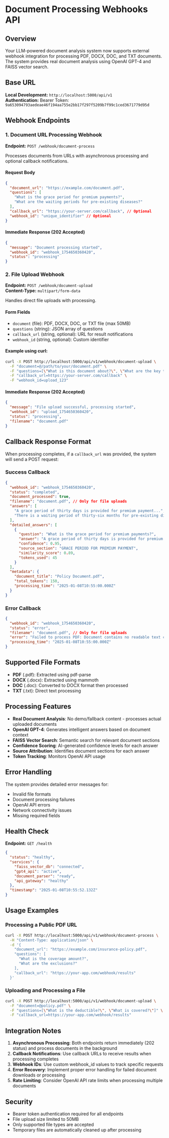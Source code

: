 # Document Processing Webhooks API

## Overview

Your LLM-powered document analysis system now supports external webhook integration for processing PDF, DOCX, DOC, and TXT documents. The system provides real document analysis using OpenAI GPT-4 and FAISS vector search.

## Base URL

**Local Development:** `http://localhost:5000/api/v1`  
**Authentication:** Bearer Token: `9a653094793aedeae46f194aa755e2bb17f297f5209b7f99c1ced3671779d95d`

## Webhook Endpoints

### 1. Document URL Processing Webhook

**Endpoint:** `POST /webhook/document-process`

Processes documents from URLs with asynchronous processing and optional callback notifications.

#### Request Body
```json
{
  "document_url": "https://example.com/document.pdf",
  "questions": [
    "What is the grace period for premium payments?",
    "What are the waiting periods for pre-existing diseases?"
  ],
  "callback_url": "https://your-server.com/callback", // Optional
  "webhook_id": "unique_identifier" // Optional
}
```

#### Immediate Response (202 Accepted)
```json
{
  "message": "Document processing started",
  "webhook_id": "webhook_1754650360420",
  "status": "processing"
}
```

### 2. File Upload Webhook

**Endpoint:** `POST /webhook/document-upload`  
**Content-Type:** `multipart/form-data`

Handles direct file uploads with processing.

#### Form Fields
- `document` (file): PDF, DOCX, DOC, or TXT file (max 50MB)
- `questions` (string): JSON array of questions
- `callback_url` (string, optional): URL for result notifications
- `webhook_id` (string, optional): Custom identifier

#### Example using curl:
```bash
curl -X POST http://localhost:5000/api/v1/webhook/document-upload \
  -F "document=@/path/to/your/document.pdf" \
  -F "questions=[\"What is this document about?\", \"What are the key terms?\"]" \
  -F "callback_url=https://your-server.com/callback" \
  -F "webhook_id=upload_123"
```

#### Immediate Response (202 Accepted)
```json
{
  "message": "File upload successful, processing started",
  "webhook_id": "upload_1754650360420",
  "status": "processing",
  "filename": "document.pdf"
}
```

## Callback Response Format

When processing completes, if a `callback_url` was provided, the system will send a POST request:

### Success Callback
```json
{
  "webhook_id": "webhook_1754650360420",
  "status": "completed",
  "document_processed": true,
  "filename": "document.pdf", // Only for file uploads
  "answers": [
    "A grace period of thirty days is provided for premium payment...",
    "There is a waiting period of thirty-six months for pre-existing diseases..."
  ],
  "detailed_answers": [
    {
      "question": "What is the grace period for premium payments?",
      "answer": "A grace period of thirty days is provided for premium payment...",
      "confidence": 0.95,
      "source_section": "GRACE PERIOD FOR PREMIUM PAYMENT",
      "similarity_score": 0.89,
      "tokens_used": 45
    }
  ],
  "metadata": {
    "document_title": "Policy Document.pdf",
    "total_tokens": 150,
    "processing_time": "2025-01-08T10:55:00.000Z"
  }
}
```

### Error Callback
```json
{
  "webhook_id": "webhook_1754650360420",
  "status": "error",
  "filename": "document.pdf", // Only for file uploads
  "error": "Failed to process PDF: Document contains no readable text content",
  "processing_time": "2025-01-08T10:55:00.000Z"
}
```

## Supported File Formats

- **PDF** (.pdf): Extracted using pdf-parse
- **DOCX** (.docx): Extracted using mammoth
- **DOC** (.doc): Converted to DOCX format then processed
- **TXT** (.txt): Direct text processing

## Processing Features

- **Real Document Analysis**: No demo/fallback content - processes actual uploaded documents
- **OpenAI GPT-4**: Generates intelligent answers based on document context
- **FAISS Vector Search**: Semantic search for relevant document sections
- **Confidence Scoring**: AI-generated confidence levels for each answer
- **Source Attribution**: Identifies document sections for each answer
- **Token Tracking**: Monitors OpenAI API usage

## Error Handling

The system provides detailed error messages for:
- Invalid file formats
- Document processing failures
- OpenAI API errors
- Network connectivity issues
- Missing required fields

## Health Check

**Endpoint:** `GET /health`

```json
{
  "status": "healthy",
  "services": {
    "faiss_vector_db": "connected",
    "gpt4_api": "active",
    "document_parser": "ready",
    "api_gateway": "healthy"
  },
  "timestamp": "2025-01-08T10:55:52.132Z"
}
```

## Usage Examples

### Processing a Public PDF URL
```bash
curl -X POST http://localhost:5000/api/v1/webhook/document-process \
  -H "Content-Type: application/json" \
  -d '{
    "document_url": "https://example.com/insurance-policy.pdf",
    "questions": [
      "What is the coverage amount?",
      "What are the exclusions?"
    ],
    "callback_url": "https://your-app.com/webhook/results"
  }'
```

### Uploading and Processing a File
```bash
curl -X POST http://localhost:5000/api/v1/webhook/document-upload \
  -F "document=@policy.pdf" \
  -F "questions=[\"What is the deductible?\", \"What is covered?\"]" \
  -F "callback_url=https://your-app.com/webhook/results"
```

## Integration Notes

1. **Asynchronous Processing**: Both endpoints return immediately (202 status) and process documents in the background
2. **Callback Notifications**: Use callback URLs to receive results when processing completes
3. **Webhook IDs**: Use custom webhook_id values to track specific requests
4. **Error Recovery**: Implement proper error handling for failed document downloads or processing
5. **Rate Limiting**: Consider OpenAI API rate limits when processing multiple documents

## Security

- Bearer token authentication required for all endpoints
- File upload size limited to 50MB
- Only supported file types are accepted
- Temporary files are automatically cleaned up after processing